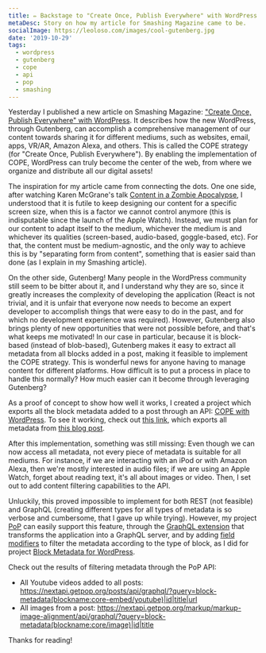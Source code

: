 ```yaml
---
title: ✏️ Backstage to "Create Once, Publish Everywhere" with WordPress
metaDesc: Story on how my article for Smashing Magazine came to be.
socialImage: https://leoloso.com/images/cool-gutenberg.jpg
date: '2019-10-29'
tags:
  - wordpress
  - gutenberg
  - cope
  - api
  - pop
  - smashing
---
```


Yesterday I published a new article on Smashing Magazine: ["Create Once, Publish Everywhere" with WordPress](https://www.smashingmagazine.com/2019/10/create-once-publish-everywhere-wordpress/). It describes how the new WordPress, through Gutenberg, can accomplish a comprehensive management of our content towards sharing it for different mediums, such as websites, email, apps, VR/AR, Amazon Alexa, and others. This is called the COPE strategy (for "Create Once, Publish Everywhere"). By enabling the implementation of COPE, WordPress can truly become the center of the web, from where we organize and distribute all our digital assets!

The inspiration for my article came from connecting the dots. One one side, after watching Karen McGrane's talk [Content in a Zombie Apocalypse](https://karenmcgrane.com/talks/content-in-a-zombie-apocalypse/), I understood that it is futile to keep designing our content for a specific screen size, when this is a factor we cannot control anymore (this is indisputable since the launch of the Apple Watch). Instead, we must plan for our content to adapt itself to the medium, whichever the medium is and whichever its qualities (screen-based, audio-based, goggle-based, etc). For that, the content must be medium-agnostic, and the only way to achieve this is by "separating form from content", something that is easier said than done (as I explain in my Smashing article).

On the other side, Gutenberg! Many people in the WordPress community still seem to be bitter about it, and I understand why they are so, since it greatly increases the complexity of developing the application (React is not trivial, and it is unfair that everyone now needs to become an expert developer to accomplish things that were easy to do in the past, and for which no development experience was required). However, Gutenberg also brings plenty of new opportunities that were not possible before, and that's what keeps me motivated! In our case in particular, because it is block-based (instead of blob-based), Gutenberg makes it easy to extract all metadata from all blocks added in a post, making it feasible to implement the COPE strategy. This is wonderful news for anyone having to manage content for different platforms. How difficult is to put a process in place to handle this normally? How much easier can it become through leveraging Gutenberg?

As a proof of concept to show how well it works, I created a project which exports all the block metadata added to a post through an API: [COPE with WordPress](https://github.com/leoloso/cope-with-wp). To see it working, check out [this link](https://nextapi.getpop.org/wp-json/block-metadata/v1/data/1499), which exports all metadata from [this blog post](https://nextapi.getpop.org/posts/cope-with-wordpress-post-demo-containing-plenty-of-blocks/).

After this implementation, something was still missing: Even though we can now access all metadata, not every piece of metadata is suitable for all mediums. For instance, if we are interacting with an iPod or with Amazon Alexa, then we're mostly interested in audio files; if we are using an Apple Watch, forget about reading text, it's all about images or video. Then, I set out to add content filtering capabilities to the API.

Unluckily, this proved impossible to implement for both REST (not feasible) and GraphQL (creating different types for all types of metadata is so verbose and cumbersome, that I gave up while trying). However, my project [PoP](https://github.com/leoloso/PoP) can easily support this feature, through the [GraphQL extension](https://github.com/getpop/api-graphql) that transforms the application into a GraphQL server, and by adding [field modifiers](https://github.com/getpop/field-query#field-arguments) to filter the metadata according to the type of block, as I did for project [Block Metadata for WordPress](https://github.com/leoloso/block-metadata).

Check out the results of filtering metadata through the PoP API:

- All Youtube videos added to all posts: https://nextapi.getpop.org/posts/api/graphql/?query=block-metadata(blockname:core-embed/youtube)|id|title|url
- All images from a post: https://nextapi.getpop.org/markup/markup-image-alignment/api/graphql/?query=block-metadata(blockname:core/image)|id|title

Thanks for reading!